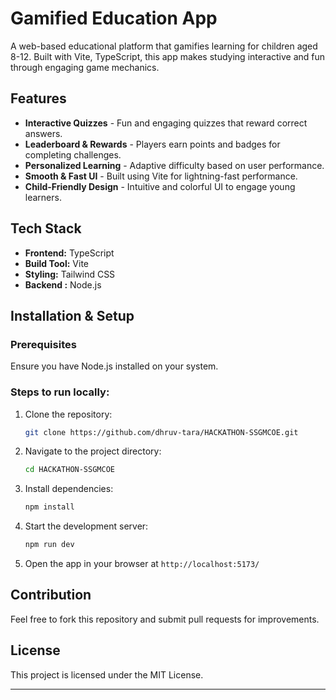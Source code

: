 # Gamified Education App

A web-based educational platform that gamifies learning for children aged 8-12. Built with Vite, TypeScript, this app makes studying interactive and fun through engaging game mechanics.

## Features
- **Interactive Quizzes** - Fun and engaging quizzes that reward correct answers.
- **Leaderboard & Rewards** - Players earn points and badges for completing challenges.
- **Personalized Learning** - Adaptive difficulty based on user performance.
- **Smooth & Fast UI** - Built using Vite for lightning-fast performance.
- **Child-Friendly Design** - Intuitive and colorful UI to engage young learners.

## Tech Stack
- **Frontend:** TypeScript
- **Build Tool:** Vite
- **Styling:** Tailwind CSS 
- **Backend :** Node.js

## Installation & Setup
### Prerequisites
Ensure you have Node.js installed on your system.

### Steps to run locally:
1. Clone the repository:
   ```sh
   git clone https://github.com/dhruv-tara/HACKATHON-SSGMCOE.git
   ```
2. Navigate to the project directory:
   ```sh
   cd HACKATHON-SSGMCOE
   ```
3. Install dependencies:
   ```sh
   npm install
   ```
4. Start the development server:
   ```sh
   npm run dev
   ```
5. Open the app in your browser at `http://localhost:5173/`

## Contribution
Feel free to fork this repository and submit pull requests for improvements.

## License
This project is licensed under the MIT License.

---


